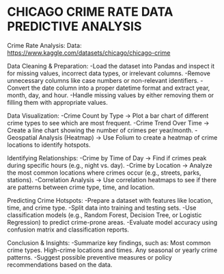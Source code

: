 # CHICAGO CRIME RATE DATA PREDICTIVE ANALYSIS
Crime Rate Analysis:
Data: https://www.kaggle.com/datasets/chicago/chicago-crime

Data Cleaning & Preparation:
-Load the dataset into Pandas and inspect it for missing values, incorrect data types, or irrelevant columns.
-Remove unnecessary columns like case numbers or non-relevant identifiers.
-Convert the date column into a proper datetime format and extract year, month, day, and hour.
-Handle missing values by either removing them or filling them with appropriate values.

Data Visualization:
-Crime Count by Type → Plot a bar chart of different crime types to see which are most frequent.
-Crime Trend Over Time → Create a line chart showing the number of crimes per year/month.
-Geospatial Analysis (Heatmap) → Use Folium to create a heatmap of crime locations to identify hotspots.

Identifying Relationships:
-Crime by Time of Day → Find if crimes peak during specific hours (e.g., night vs. day).
-Crime by Location → Analyze the most common locations where crimes occur (e.g., streets, parks, stations).
-Correlation Analysis → Use correlation heatmaps to see if there are patterns between crime type, time, and location.

Predicting Crime Hotspots:
-Prepare a dataset with features like location, time, and crime type.
-Split data into training and testing sets.
-Use classification models (e.g., Random Forest, Decision Tree, or Logistic Regression) to predict crime-prone areas.
-Evaluate model accuracy using confusion matrix and classification reports.

Conclusion & Insights:
-Summarize key findings, such as:
  Most common crime types.
  High-crime locations and times.
  Any seasonal or yearly crime patterns.
-Suggest possible preventive measures or policy recommendations based on the data.
